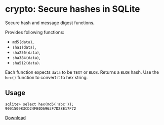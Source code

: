# crypto: Secure hashes in SQLite

Secure hash and message digest functions.

Provides following functions:

-   `md5(data)`,
-   `sha1(data)`,
-   `sha256(data)`,
-   `sha384(data)`,
-   `sha512(data)`.

Each function expects `data` to be `TEXT` or `BLOB`. Returns a `BLOB` hash. Use the `hex()` function to convert it to hex string.

## Usage

```
sqlite> select hex(md5('abc'));
900150983CD24FB0D6963F7D28E17F72
```

[Download](https://github.com/nalgeon/sqlean/releases/latest)

